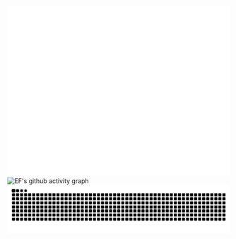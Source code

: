 ![Metrics](/github-metrics.svg)
![EF's github activity graph](https://github-readme-activity-graph.vercel.app/graph?username=Eternal-Future&theme=react-dark)
<picture>
  <source media="(prefers-color-scheme: dark)" srcset="https://raw.githubusercontent.com/Eternal-Future/Eternal-Future/output/github-contribution-grid-snake-dark.svg">
  <source media="(prefers-color-scheme: light)" srcset="https://raw.githubusercontent.com/Eternal-Future/Eternal-Future/output/github-contribution-grid-snake.svg">
  <img alt="github-snake" src="https://raw.githubusercontent.com/Eternal-Future/Eternal-Future/output/github-contribution-grid-snake.svg">
</picture>
